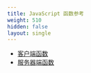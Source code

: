 ```yaml
---
title: JavaScript 函数参考
weight: 510
hidden: false
layout: single
---
```


- [客户端函数](/docs/scripting-reference/runtimes/javascript/client-functions)
- [服务器端函数](/docs/scripting-reference/runtimes/javascript/server-functions)